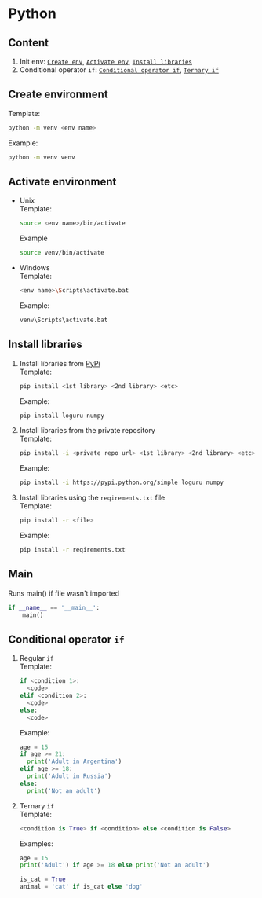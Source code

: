 # Python

## Content
1. Init env: [`Create env`](#create-environment), [`Activate env`](#activate-environment), [`Install libraries`](#install-libraries)
2. Conditional operator `if`: [`Conditional operator if`](#conditional-operator-if), [`Ternary if`](#ternary-if)

## Create environment  
Template:
```bash
python -m venv <env name> 
```
Example:
```bash
python -m venv venv
```

## Activate environment
* Unix  
  Template:
  ```bash
  source <env name>/bin/activate
  ```
  Example
  ```bash
  source venv/bin/activate
  ```

* Windows  
  Template:
  ```bash
  <env name>\Scripts\activate.bat
  ```
  Example:
  ```bash
  venv\Scripts\activate.bat
  ```

## Install libraries
1. Install libraries from [PyPi](https://pypi.org/)  
   Template:
   ```bash
   pip install <1st library> <2nd library> <etc>
   ```
   Example:
   ```bash
   pip install loguru numpy
   ```

2. Install libraries from the private repository  
   Template:
   ```bash
   pip install -i <private repo url> <1st library> <2nd library> <etc>
   ```
   Example:
   ```bash
   pip install -i https://pypi.python.org/simple loguru numpy
   ```

3. Install libraries using the `reqirements.txt` file  
   Template:
   ```bash
   pip install -r <file>
   ```
   Example:
   ```bash
   pip install -r reqirements.txt
   ```

## Main
Runs main() if file wasn't imported
```python
if __name__ == '__main__':
    main()
```

## Conditional operator `if`
1. Regular `if`  
   Template:
   ```python
   if <condition 1>:
     <code>
   elif <condition 2>:
     <code>
   else:
     <code>
   ```
   Example:
   ```python
   age = 15
   if age >= 21:
     print('Adult in Argentina')
   elif age >= 18:
     print('Adult in Russia')
   else:
     print('Not an adult')
   ```

2. Ternary `if` <a name="ternary-if"></a>  
   Template:
   ```python
   <condition is True> if <condition> else <condition is False>
   ```
   Examples:
   ```python
   age = 15
   print('Adult') if age >= 18 else print('Not an adult')
   ```
   ```python
   is_cat = True
   animal = 'cat' if is_cat else 'dog'
   ```
